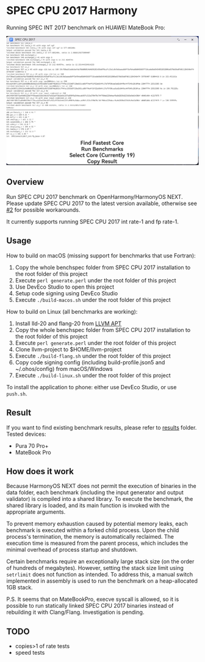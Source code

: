 # SPEC CPU 2017 Harmony

Running SPEC INT 2017 benchmark on HUAWEI MateBook Pro:

![](./screenshot.jpg)

## Overview

Run SPEC CPU 2017 benchmark on OpenHarmony/HarmonyOS NEXT. Please update SPEC CPU 2017 to the latest version available, otherwise see [#2](https://github.com/jiegec/SPECCPU2017Harmony/issues/2) for possible workarounds.

It currently supports running SPEC CPU 2017 int rate-1 and fp rate-1.

## Usage

How to build on macOS (missing support for benchmarks that use Fortran):

1. Copy the whole benchspec folder from SPEC CPU 2017 installation to the root folder of this project
2. Execute `perl generate.perl` under the root folder of this project
3. Use DevEco Studio to open this project
4. Setup code signing using DevEco Studio
5. Execute `./build-macos.sh` under the root folder of this project

How to build on Linux (all benchmarks are working):

1. Install lld-20 and flang-20 from [LLVM APT](https://apt.llvm.org/)
2. Copy the whole benchspec folder from SPEC CPU 2017 installation to the root folder of this project
3. Execute `perl generate.perl` under the root folder of this project
4. Clone llvm-project to $HOME/llvm-project
5. Execute `./build-flang.sh` under the root folder of this project
6. Copy code signing config (including build-profile.json5 and ~/.ohos/config) from macOS/Windows
7. Execute `./build-linux.sh` under the root folder of this project

To install the application to phone: either use DevEco Studio, or use `push.sh`.

## Result

If you want to find existing benchmark results, please refer to [results](./results/README.md) folder. Tested devices:

- Pura 70 Pro+
- MateBook Pro

## How does it work

Because HarmonyOS NEXT does not permit the execution of binaries in the data folder, each benchmark (including the input generator and output validator) is compiled into a shared library. To execute the benchmark, the shared library is loaded, and its main function is invoked with the appropriate arguments.

To prevent memory exhaustion caused by potential memory leaks, each benchmark is executed within a forked child process. Upon the child process's termination, the memory is automatically reclaimed. The execution time is measured from the parent process, which includes the minimal overhead of process startup and shutdown.

Certain benchmarks require an exceptionally large stack size (on the order of hundreds of megabytes). However, setting the stack size limit using `setrlimit` does not function as intended. To address this, a manual switch implemented in assembly is used to run the benchmark on a heap-allocated 1GB stack.

P.S. It seems that on MateBookPro, execve syscall is allowed, so it is possible to run statically linked SPEC CPU 2017 binaries instead of rebuilding it with Clang/Flang. Investigation is pending.

## TODO

- copies>1 of rate tests
- speed tests
